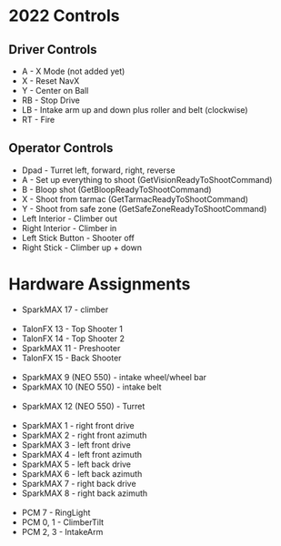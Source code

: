 # 2022 Controls

## Driver Controls
* A - X Mode (not added yet)
* X - Reset NavX
* Y - Center on Ball
* RB - Stop Drive
* LB - Intake arm up and down plus roller and belt (clockwise)
* RT - Fire

## Operator Controls

* Dpad - Turret left, forward, right, reverse
* A - Set up everything to shoot (GetVisionReadyToShootCommand)
* B - Bloop shot (GetBloopReadyToShootCommand)
* X - Shoot from tarmac (GetTarmacReadyToShootCommand)
* Y - Shoot from safe zone (GetSafeZoneReadyToShootCommand)
* Left Interior - Climber out
* Right Interior - Climber in
* Left Stick Button - Shooter off
* Right Stick - Climber up + down
  
# Hardware Assignments

* SparkMAX 17 - climber
<br></br>
* TalonFX 13 - Top Shooter 1
* TalonFX 14 - Top Shooter 2
* SparkMAX 11 - Preshooter
* TalonFX 15 - Back Shooter
<br></br>
* SparkMAX 9 (NEO 550) - intake wheel/wheel bar
* SparkMAX 10 (NEO 550) - intake belt
<br></br>
* SparkMAX 12 (NEO 550) - Turret
<br></br>
* SparkMAX 1 - right front drive
* SparkMAX 2 - right front azimuth
* SparkMAX 3 - left front drive
* SparkMAX 4 - left front azimuth
* SparkMAX 5 - left back drive
* SparkMAX 6 - left back azimuth
* SparkMAX 7 - right back drive
* SparkMAX 8 - right back azimuth
<br></br>
* PCM 7 - RingLight
* PCM 0, 1 - ClimberTilt
* PCM 2, 3 - IntakeArm